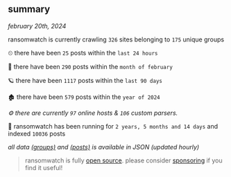 
## summary
_february 20th, 2024_

ransomwatch is currently crawling `326` sites belonging to `175` unique groups

⏲ there have been `25` posts within the `last 24 hours`

🦈 there have been `290` posts within the `month of february`

🪐 there have been `1117` posts within the `last 90 days`

🏚 there have been `579` posts within the `year of 2024`

_⚙️ there are currently `97` online hosts & `106` custom parsers._

🦕 ransomwatch has been running for `2 years, 5 months and 14 days` and indexed `10036` posts

_all data  [(groups)](http://ransomwhat.telemetry.ltd/groups) and [(posts)](http://ransomwhat.telemetry.ltd/posts) is available in JSON (updated hourly)_

> ransomwatch is fully [open source](https://github.com/joshhighet/ransomwatch#ransomwatch--). please consider [sponsoring](https://github.com/sponsors/joshhighet) if you find it useful!
